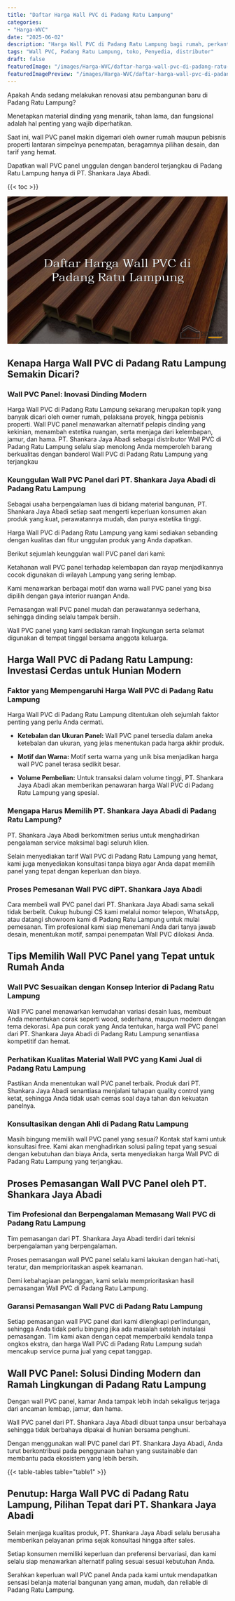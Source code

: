 ```yaml
---
title: "Daftar Harga Wall PVC di Padang Ratu Lampung"
categories:
- "Harga-WVC"
date: "2025-06-02"
description: "Harga Wall PVC di Padang Ratu Lampung bagi rumah, perkantoran, dan ritel. Produk berkualitas, variasi motif, pilihan warna modern, beserta layanan pemasangan dikerjakan oleh teknisi profesional dan kepastian resmi!|Servis penyediaan Wall PVC di Padang Ratu Lampung untuk keperluan rumah, perkantoran, atau gerai, beserta panel unggulan dan penempatan oleh tim berpengalaman dan kepastian resmi.|Pilihan Wall PVC di Padang Ratu Lampung yang terpercaya untuk rumah, kantor, dan gerai, bersama panel unggulan dan pemasangan dikerjakan oleh teknisi berpengalaman serta garansi resmi.|Distribusi Wall PVC di Padang Ratu Lampung bagi hunian, kantor, dan gerai, beserta produk berkualitas dan penempatan dikerjakan oleh tenaga ahli profesional, lengkap dengan kepastian resmi.}"
tags: "Wall PVC, Padang Ratu Lampung, toko, Penyedia, distributor"
draft: false
featuredImage: "/images/Harga-WVC/daftar-harga-wall-pvc-di-padang-ratu-lampung.png"
featuredImagePreview: "/images/Harga-WVC/daftar-harga-wall-pvc-di-padang-ratu-lampung.png"
---
```


Apakah Anda sedang melakukan renovasi atau pembangunan baru di Padang Ratu Lampung?

Menetapkan material dinding yang menarik, tahan lama, dan fungsional adalah hal penting yang wajib diperhatikan.

Saat ini, wall PVC panel makin digemari oleh owner rumah maupun pebisnis properti lantaran simpelnya penempatan, beragamnya pilihan desain, dan tarif yang hemat.

Dapatkan wall PVC panel unggulan dengan banderol terjangkau di Padang Ratu Lampung hanya di PT. Shankara Jaya Abadi.

{{< toc >}}

![Daftar Harga Wall PVC di Padang Ratu Lampung](/images/Harga-WVC/Daftar-Harga-Wall-PVC-di-Padang-Ratu-Lampung.png)


## Kenapa Harga Wall PVC di Padang Ratu Lampung Semakin Dicari?

### Wall PVC Panel: Inovasi Dinding Modern

Harga Wall PVC di Padang Ratu Lampung sekarang merupakan topik yang banyak dicari oleh owner rumah, pelaksana proyek, hingga pebisnis properti. Wall PVC panel menawarkan alternatif pelapis dinding yang kekinian, menambah estetika ruangan, serta menjaga dari kelembapan, jamur, dan hama. PT. Shankara Jaya Abadi sebagai distributor Wall PVC di Padang Ratu Lampung selalu siap menolong Anda memperoleh barang berkualitas dengan banderol Wall PVC di Padang Ratu Lampung yang terjangkau

### Keunggulan Wall PVC Panel dari PT. Shankara Jaya Abadi di Padang Ratu Lampung

Sebagai usaha berpengalaman luas di bidang material bangunan, PT. Shankara Jaya Abadi setiap saat mengerti keperluan konsumen akan produk yang kuat, perawatannya mudah, dan punya estetika tinggi.

Harga Wall PVC di Padang Ratu Lampung yang kami sediakan sebanding dengan kualitas dan fitur unggulan produk yang Anda dapatkan.

Berikut sejumlah keunggulan wall PVC panel dari kami:

Ketahanan wall PVC panel terhadap kelembapan dan rayap menjadikannya cocok digunakan di wilayah Lampung yang sering lembap.

Kami menawarkan berbagai motif dan warna wall PVC panel yang bisa dipilih dengan gaya interior ruangan Anda.

Pemasangan wall PVC panel mudah dan perawatannya sederhana, sehingga dinding selalu tampak bersih.

Wall PVC panel yang kami sediakan ramah lingkungan serta selamat digunakan di tempat tinggal bersama anggota keluarga.

## Harga Wall PVC di Padang Ratu Lampung: Investasi Cerdas untuk Hunian Modern

### Faktor yang Mempengaruhi Harga Wall PVC di Padang Ratu Lampung

Harga Wall PVC di Padang Ratu Lampung ditentukan oleh sejumlah faktor penting yang perlu Anda cermati.

- **Ketebalan dan Ukuran Panel:** Wall PVC panel tersedia dalam aneka ketebalan dan ukuran, yang jelas menentukan pada harga akhir produk.

- **Motif dan Warna:** Motif serta warna yang unik bisa menjadikan harga wall PVC panel terasa sedikit besar.

- **Volume Pembelian:** Untuk transaksi dalam volume tinggi, PT. Shankara Jaya Abadi akan memberikan penawaran harga Wall PVC di Padang Ratu Lampung yang spesial.

### Mengapa Harus Memilih PT. Shankara Jaya Abadi di Padang Ratu Lampung?

PT. Shankara Jaya Abadi berkomitmen serius untuk menghadirkan pengalaman service maksimal bagi seluruh klien.

Selain menyediakan tarif Wall PVC di Padang Ratu Lampung yang hemat, kami juga menyediakan konsultasi tanpa biaya agar Anda dapat memilih panel yang tepat dengan keperluan dan biaya.

### Proses Pemesanan Wall PVC diPT. Shankara Jaya Abadi

Cara membeli wall PVC panel dari PT. Shankara Jaya Abadi sama sekali tidak berbelit. Cukup hubungi CS kami melalui nomor telepon, WhatsApp, atau datangi showroom kami di Padang Ratu Lampung untuk mulai pemesanan. Tim profesional kami siap menemani Anda dari tanya jawab desain, menentukan motif, sampai penempatan Wall PVC dilokasi Anda.

## Tips Memilih Wall PVC Panel yang Tepat untuk Rumah Anda

### Wall PVC Sesuaikan dengan Konsep Interior di Padang Ratu Lampung

Wall PVC panel menawarkan kemudahan variasi desain luas, membuat Anda menentukan corak seperti wood, sederhana, maupun modern dengan tema dekorasi. Apa pun corak yang Anda tentukan, harga wall PVC panel dari PT. Shankara Jaya Abadi di Padang Ratu Lampung senantiasa kompetitif dan hemat.

### Perhatikan Kualitas Material Wall PVC yang Kami Jual di Padang Ratu Lampung

Pastikan Anda menentukan wall PVC panel terbaik. Produk dari PT. Shankara Jaya Abadi senantiasa menjalani tahapan quality control yang ketat, sehingga Anda tidak usah cemas soal daya tahan dan kekuatan panelnya.

### Konsultasikan dengan Ahli di Padang Ratu Lampung

Masih bingung memilih wall PVC panel yang sesuai? Kontak staf kami untuk konsultasi free. Kami akan menghadirkan solusi paling tepat yang sesuai dengan kebutuhan dan biaya Anda, serta menyediakan harga Wall PVC di Padang Ratu Lampung yang terjangkau.

## Proses Pemasangan Wall PVC Panel oleh PT. Shankara Jaya Abadi

### Tim Profesional dan Berpengalaman Memasang Wall PVC di Padang Ratu Lampung

Tim pemasangan dari PT. Shankara Jaya Abadi terdiri dari teknisi berpengalaman yang berpengalaman.

Proses pemasangan wall PVC panel selalu kami lakukan dengan hati-hati, teratur, dan memprioritaskan aspek keamanan.

Demi kebahagiaan pelanggan, kami selalu memprioritaskan hasil pemasangan Wall PVC di Padang Ratu Lampung.

### Garansi Pemasangan Wall PVC di Padang Ratu Lampung

Setiap pemasangan wall PVC panel dari kami dilengkapi perlindungan, sehingga Anda tidak perlu bingung jika ada masalah setelah instalasi pemasangan. Tim kami akan dengan cepat memperbaiki kendala tanpa ongkos ekstra, dan harga Wall PVC di Padang Ratu Lampung sudah mencakup service purna jual yang cepat tanggap.

## Wall PVC Panel: Solusi Dinding Modern dan Ramah Lingkungan di Padang Ratu Lampung

Dengan wall PVC panel, kamar Anda tampak lebih indah sekaligus terjaga dari ancaman lembap, jamur, dan hama.

Wall PVC panel dari PT. Shankara Jaya Abadi dibuat tanpa unsur berbahaya sehingga tidak berbahaya dipakai di hunian bersama penghuni.

Dengan menggunakan wall PVC panel dari PT. Shankara Jaya Abadi, Anda turut berkontribusi pada penggunaan bahan yang sustainable dan membantu pada ekosistem yang lebih bersih.

{{< table-tables table="table1" >}}

## Penutup: Harga Wall PVC di Padang Ratu Lampung, Pilihan Tepat dari PT. Shankara Jaya Abadi

Selain menjaga kualitas produk, PT. Shankara Jaya Abadi selalu berusaha memberikan pelayanan prima sejak konsultasi hingga after sales.

Setiap konsumen memiliki keperluan dan preferensi bervariasi, dan kami selalu siap menawarkan alternatif paling sesuai sesuai kebutuhan Anda.

Serahkan keperluan wall PVC panel Anda pada kami untuk mendapatkan sensasi belanja material bangunan yang aman, mudah, dan reliable di Padang Ratu Lampung.
